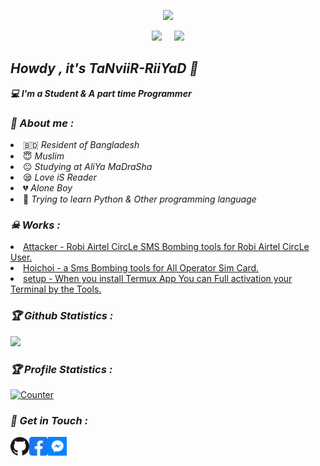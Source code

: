 <!-- Github README -->

<p align="center">
  <img
src="https://img.shields.io/badge/Developer%20%3A-TaNviiR--RiiYaD-blue">
</p>
<p align="center"><a href="https://github.com/TaNviiR-RiiYaD">
<img height="165" src="https://github-readme-stats.vercel.app/api?username=TaNviiR-RiiYaD&show_icons=true&include_all_commits=true&theme=react&cache_seconds=3200&hide_border=true" /></a>
&nbsp;&nbsp;&nbsp;
<a href="https://github.com/TaNviiR-RiiYaD"><img src="https://github-readme-stats.vercel.app/api/top-langs/?username=TaNviiR-RiiYaD&layout=compact&theme=react&hide_border=true" />
</a></p>

<h2><b><i>Howdy , it's TaNviiR-RiiYaD 👋</i></b></h2>
<b><i>💻 I'm a Student & A part time Programmer</i></b>

<h3><b><i>🤠 About me :</i></b></h3>
<li> 🇧🇩 <i>Resident of Bangladesh</i></li>
<li> 😇 <i>Muslim</i></li>
<li> 😐 <i>Studying at AliYa MaDraSha</i></li>
<li> 😪 <i>Love iS Reader</i></li>
<li> 💔 <i>Alone Boy</i></li>
<li> 🐍 <i>Trying to learn Python & Other programming language</i></li>

<h3><b><i>☠ Works :</i></b></h3>
<li> <a href="https://github.com/TaNviiR-RiiYaD/Attacker">Attacker - Robi Airtel CircLe SMS Bombing tools for Robi Airtel CircLe User.</a>
<li> <a href="https://github.com/TaNviiR-RiiYaD/Hoichoi">Hoichoi - a Sms Bombing tools for All Operator Sim Card.</a>
<li> <a href="https://github.com/TaNviiR-RiiYaD/setup">setup - When you install Termux App You can Full activation your Terminal by the Tools.</a>

<h3><b><i>🏆 Github Statistics :</i></b></h3>
<a href="https://github.com/TaNviiR-RiiYaD"><img width=550 src="https://github-profile-trophy.vercel.app/?username=TaNviiR-RiiYaD&theme=dracula&no-frame=true&title=Followers,Stars,Commit,Repository,Issues"/></a>

<h3><b><i>🏆 Profile Statistics :</i></b></h3>
<a href="https://github.com/TaNviiR-RiiYaD"><img height="25" title="Counter" src="https://komarev.com/ghpvc/?username=TaNviiR-RiiYaD&color=blueviolet&style=flat-square"></a>

<h3><b><i>📡 Get in Touch :</i></b></h3>
<a href="https://github.com/TaNviiR-RiiYaD"><img align="left" title="Github" alt="Github" width="30px" src="github.png" /></a>
<a href="https://fb.com/MrTaNviiR"><img align="left" title="Facebook" alt="Facebook" width="30px" src="facebook.png" /></a>
<a href="https://m.me/MrTaNviiR"><img align="left" title="Messenger" alt="Messenger" width="30px" src="messenger.png" /></a>
